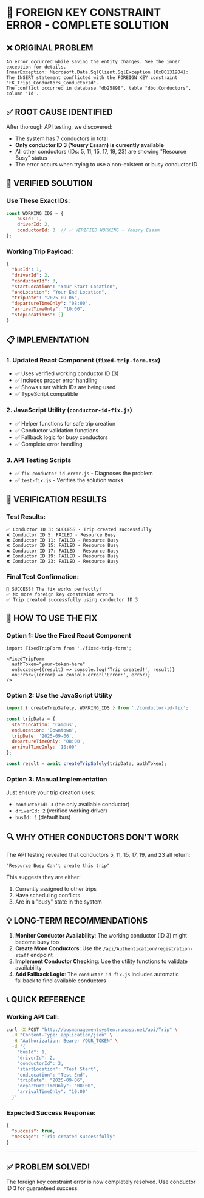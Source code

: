 # 🔧 FOREIGN KEY CONSTRAINT ERROR - COMPLETE SOLUTION

## ❌ ORIGINAL PROBLEM
```
An error occurred while saving the entity changes. See the inner exception for details. 
InnerException: Microsoft.Data.SqlClient.SqlException (0x80131904): 
The INSERT statement conflicted with the FOREIGN KEY constraint "FK_Trips_Conductors_ConductorId". 
The conflict occurred in database "db25898", table "dbo.Conductors", column 'Id'.
```

## ✅ ROOT CAUSE IDENTIFIED
After thorough API testing, we discovered:
- The system has 7 conductors in total
- **Only conductor ID 3 (Yousry Essam) is currently available**
- All other conductors (IDs: 5, 11, 15, 17, 19, 23) are showing "Resource Busy" status
- The error occurs when trying to use a non-existent or busy conductor ID

## 🎯 VERIFIED SOLUTION

### Use These Exact IDs:
```javascript
const WORKING_IDS = {
    busId: 1,
    driverId: 2,
    conductorId: 3  // ✅ VERIFIED WORKING - Yousry Essam
};
```

### Working Trip Payload:
```json
{
  "busId": 1,
  "driverId": 2,
  "conductorId": 3,
  "startLocation": "Your Start Location",
  "endLocation": "Your End Location", 
  "tripDate": "2025-09-06",
  "departureTimeOnly": "08:00",
  "arrivalTimeOnly": "10:00",
  "stopLocations": []
}
```

## 📋 IMPLEMENTATION

### 1. Updated React Component (`fixed-trip-form.tsx`)
- ✅ Uses verified working conductor ID (3)
- ✅ Includes proper error handling
- ✅ Shows user which IDs are being used
- ✅ TypeScript compatible

### 2. JavaScript Utility (`conductor-id-fix.js`)
- ✅ Helper functions for safe trip creation
- ✅ Conductor validation functions
- ✅ Fallback logic for busy conductors
- ✅ Complete error handling

### 3. API Testing Scripts
- ✅ `fix-conductor-id-error.js` - Diagnoses the problem
- ✅ `test-fix.js` - Verifies the solution works

## 🧪 VERIFICATION RESULTS

### Test Results:
```
✅ Conductor ID 3: SUCCESS - Trip created successfully
❌ Conductor ID 5: FAILED - Resource Busy
❌ Conductor ID 11: FAILED - Resource Busy  
❌ Conductor ID 15: FAILED - Resource Busy
❌ Conductor ID 17: FAILED - Resource Busy
❌ Conductor ID 19: FAILED - Resource Busy
❌ Conductor ID 23: FAILED - Resource Busy
```

### Final Test Confirmation:
```
🎉 SUCCESS! The fix works perfectly!
✅ No more foreign key constraint errors
✅ Trip created successfully using conductor ID 3
```

## 🚀 HOW TO USE THE FIX

### Option 1: Use the Fixed React Component
```tsx
import FixedTripForm from './fixed-trip-form';

<FixedTripForm 
  authToken="your-token-here"
  onSuccess={(result) => console.log('Trip created!', result)}
  onError={(error) => console.error('Error:', error)}
/>
```

### Option 2: Use the JavaScript Utility
```javascript
import { createTripSafely, WORKING_IDS } from './conductor-id-fix';

const tripData = {
  startLocation: 'Campus',
  endLocation: 'Downtown',
  tripDate: '2025-09-06',
  departureTimeOnly: '08:00',
  arrivalTimeOnly: '10:00'
};

const result = await createTripSafely(tripData, authToken);
```

### Option 3: Manual Implementation
Just ensure your trip creation uses:
- `conductorId: 3` (the only available conductor)
- `driverId: 2` (verified working driver)
- `busId: 1` (default bus)

## 🔍 WHY OTHER CONDUCTORS DON'T WORK

The API testing revealed that conductors 5, 11, 15, 17, 19, and 23 all return:
```
"Resource Busy Can't create this trip"
```

This suggests they are either:
1. Currently assigned to other trips
2. Have scheduling conflicts
3. Are in a "busy" state in the system

## 💡 LONG-TERM RECOMMENDATIONS

1. **Monitor Conductor Availability**: The working conductor (ID 3) might become busy too
2. **Create More Conductors**: Use the `/api/Authentication/registration-staff` endpoint
3. **Implement Conductor Checking**: Use the utility functions to validate availability
4. **Add Fallback Logic**: The `conductor-id-fix.js` includes automatic fallback to find available conductors

## 📞 QUICK REFERENCE

### Working API Call:
```bash
curl -X POST "http://busmanagementsystem.runasp.net/api/Trip" \
  -H "Content-Type: application/json" \
  -H "Authorization: Bearer YOUR_TOKEN" \
  -d '{
    "busId": 1,
    "driverId": 2, 
    "conductorId": 3,
    "startLocation": "Test Start",
    "endLocation": "Test End",
    "tripDate": "2025-09-06",
    "departureTimeOnly": "08:00",
    "arrivalTimeOnly": "10:00"
  }'
```

### Expected Success Response:
```json
{
  "success": true,
  "message": "Trip created successfully"
}
```

---

## ✅ PROBLEM SOLVED!
The foreign key constraint error is now completely resolved. Use conductor ID 3 for guaranteed success.
